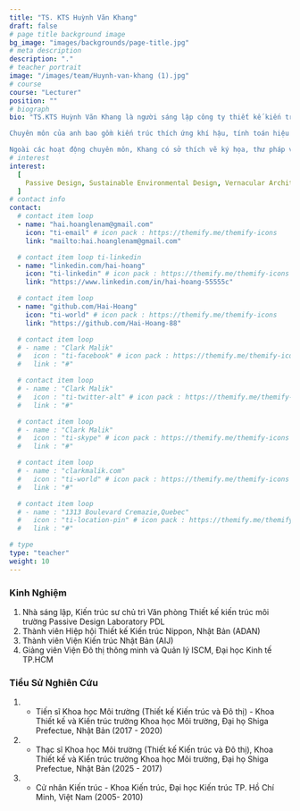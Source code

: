 ```yaml
---
title: "TS. KTS Huỳnh Văn Khang"
draft: false
# page title background image
bg_image: "images/backgrounds/page-title.jpg"
# meta description
description: "."
# teacher portrait
image: "/images/team/Huynh-van-khang (1).jpg"
# course
course: "Lecturer"
position: ""
# biograph
bio: "TS.KTS Huỳnh Văn Khang là người sáng lập công ty thiết kế kiến trúc môi trường Passive Design Laboratory (PDL) có trụ sở tại Thành phố Hồ Chí Minh. Anh cũng là giảng viên tại Viện Đô thị Thông minh và Quản lý (ISCM) thuộc Trường Đại học Kinh tế Thành phố Hồ Chí Minh. Khang đã theo học Thạc sĩ và Tiến sĩ và nghiên cứu sinh hậu tiến sĩ tại Khoa Kiến trúc và Thiết kế thuộc Đại học Shiga Prefecture Nhật Bản. Khang từng giữ chức vụ Phó Trưởng Khoa Kiến trúc Mỹ thuật, kiêm Trưởng Bộ môn Kiến trúc tại Trường Đại học Công nghệ Thành phố Hồ Chí Minh. Anh cũng là thành viên của Hiệp hội Thiết kế Kiến trúc Nippon (ADAN) và Viện Kiến trúc Nhật Bản (AIJ).

Chuyên môn của anh bao gồm kiến trúc thích ứng khí hậu, tính toán hiệu quả năng lượng, mô phỏng vật lý kiến trúc, nghiên cứu dân tộc học và bảo tồn di sản văn hóa. Những đồ án thiết kế của anh chủ yếu xoay quanh thiết kế kiến trúc khí hậu sinh học, tập trung vào việc ứng dụng các nguyên tắc Thiết kế Thụ động Passive design. Bằng cách tích hợp và tối ưu các nguồn năng lượng tự nhiên như gió, ánh sáng mặt trời và nhiệt, cùng với sự hài hòa với bối cảnh địa phương, những thiết kế kiến trúc đều hướng đến việc giảm thiểu các tác động tiêu cực đến môi trường. Những thiết kế của anh tìm kiếm sự cân bằng giữa cảm hứng từ chủ nghĩa tối giản và các đặc trưng độc đáo về bản chất của kiến trúc bản địa Việt Nam. Anh đã nhận được các giải thưởng thiết kế và chứng nhận công trình xanh, bao gồm Giải thưởng Thiết kế Good Design Award Nhật Bản cho các công trình thụ động thích ứng khí hậu nhiệt đới nóng ẩm.

Ngoài các hoạt động chuyên môn, Khang có sở thích vẽ ký họa, thư pháp và nhiếp ảnh. Anh đã tổ chức các triển lãm nghệ thuật cá nhân tại Thành phố Hồ Chí Minh, Yokohama và Osaka, cũng như tham gia các triển lãm nghệ thuật dành cho các nghệ sĩ trẻ Nhật Bản."
# interest
interest:
  [
    Passive Design, Sustainable Environmental Design, Vernacular Architecture, Wind and Light Environment, Building Environmental Simulation, Ethnography study
  ]
# contact info
contact:
  # contact item loop
  - name: "hai.hoanglenam@gmail.com"
    icon: "ti-email" # icon pack : https://themify.me/themify-icons
    link: "mailto:hai.hoanglenam@gmail.com"

  # contact item loop ti-linkedin
  - name: "linkedin.com/hai-hoang"
    icon: "ti-linkedin" # icon pack : https://themify.me/themify-icons
    link: "https://www.linkedin.com/in/hai-hoang-55555c"

  # contact item loop
  - name: "github.com/Hai-Hoang"
    icon: "ti-world" # icon pack : https://themify.me/themify-icons
    link: "https://github.com/Hai-Hoang-88"

  # contact item loop
  # - name : "Clark Malik"
  #   icon : "ti-facebook" # icon pack : https://themify.me/themify-icons
  #   link : "#"

  # contact item loop
  # - name : "Clark Malik"
  #   icon : "ti-twitter-alt" # icon pack : https://themify.me/themify-icons
  #   link : "#"

  # contact item loop
  # - name : "Clark Malik"
  #   icon : "ti-skype" # icon pack : https://themify.me/themify-icons
  #   link : "#"

  # contact item loop
  # - name : "clarkmalik.com"
  #   icon : "ti-world" # icon pack : https://themify.me/themify-icons
  #   link : "#"

  # contact item loop
  # - name : "1313 Boulevard Cremazie,Quebec"
  #   icon : "ti-location-pin" # icon pack : https://themify.me/themify-icons
  #   link : "#"

# type
type: "teacher"
weight: 10
---
```


### Kinh Nghiệm

1. Nhà sáng lập, Kiến trúc sư chủ trì Văn phòng Thiết kế kiến trúc môi trường Passive Design Laboratory PDL
2. Thành viên Hiệp hội Thiết kế Kiến trúc Nippon, Nhật Bản (ADAN)
3. Thành viên Viện Kiến trúc Nhật Bản (AIJ)
4. Giảng viên Viện Đô thị thông minh và Quản lý ISCM, Đại học Kinh tế TP.HCM

### Tiểu Sử Nghiên Cứu

1. - Tiến sĩ Khoa học Môi trường (Thiết kế Kiến trúc và Đô thị) - Khoa Thiết kế và Kiến trúc trường Khoa học Môi trường, Đại họ Shiga Prefectue, Nhật Bản (2017 - 2020)
1. - Thạc sĩ Khoa học Môi trường (Thiết kế Kiến trúc và Đô thị), Khoa Thiết kế và Kiến trúc trường Khoa học Môi trường, Đại họ Shiga Prefectue, Nhật Bản (2025 - 2017)
1. - Cử nhân Kiến trúc - Khoa Kiến trúc, Đại học Kiến trúc TP. Hồ Chí Minh, Việt Nam  (2005- 2010)
